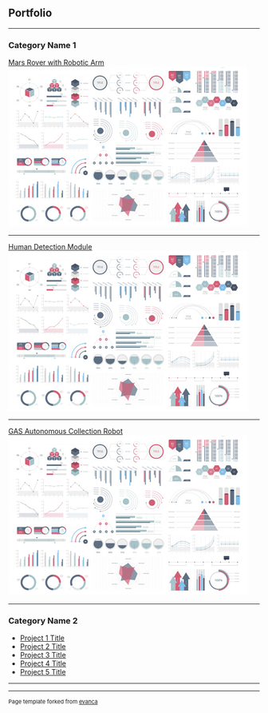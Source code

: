 ## Portfolio

---

### Category Name 1 

[Mars Rover with Robotic Arm](https://github.com/advaitp/rover)
<img src="images/dummy_thumbnail.jpg?raw=true"/>

---
[Human Detection Module](/pdf/sample_presentation.pdf)
<img src="images/dummy_thumbnail.jpg?raw=true"/>

---
[GAS Autonomous Collection Robot](https://github.com/Sameep2808/gas)
<img src="images/dummy_thumbnail.jpg?raw=true"/>

---

### Category Name 2

- [Project 1 Title](http://example.com/)
- [Project 2 Title](http://example.com/)
- [Project 3 Title](http://example.com/)
- [Project 4 Title](http://example.com/)
- [Project 5 Title](http://example.com/)

---




---
<p style="font-size:11px">Page template forked from <a href="https://github.com/evanca/quick-portfolio">evanca</a></p>
<!-- Remove above link if you don't want to attibute -->
